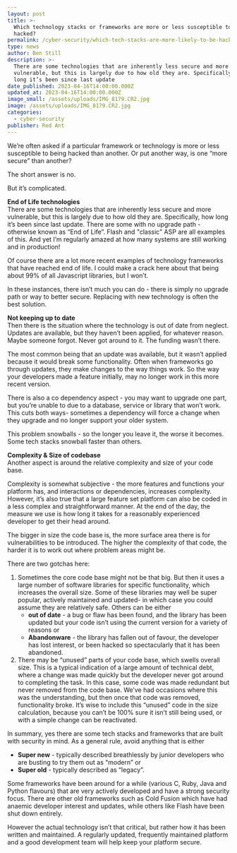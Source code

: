```yaml
---
layout: post
title: >-
  Which technology stacks or frameworks are more or less susceptible to being
  hacked?
permalink: /cyber-security/which-tech-stacks-are-more-likely-to-be-hacked/
type: news
author: Ben Still
description: >-
  There are some technologies that are inherently less secure and more
  vulnerable, but this is largely due to how old they are. Specifically, how
  long it’s been since last update
date_published: 2023-04-16T14:00:00.000Z
updated_at: 2023-04-16T14:00:00.000Z
image_small: /assets/uploads/IMG_8179.CR2.jpg
image: /assets/uploads/IMG_8179.CR2.jpg
categories:
  - cyber-security
publisher: Red Ant
---
```


We’re often asked if a particular framework or technology is more or less susceptible to being hacked than another. Or put another way, is one “more secure” than another?

The short answer is no. 

But it’s complicated.

**End of Life technologies**\
There are some technologies that are inherently less secure and more vulnerable, but this is largely due to how old they are. Specifically, how long it’s been since last update. There are some with no upgrade path - otherwise known as “End of Life”. Flash and "classic" ASP are all examples of this. And yet I’m regularly amazed at how many systems are still working and in production!

Of course there are a lot more recent examples of technology frameworks that have reached end of life. I could make a crack here about that being about 99% of all Javascript libraries, but I won’t.

In these instances, there isn’t much you can do - there is simply no upgrade path or way to better secure. Replacing with new technology is often the best solution.

**Not keeping up to date**\
Then there is the situation where the technology is out of date from neglect. Updates are available, but they haven’t been applied, for whatever reason. Maybe someone forgot. Never got around to it. The funding wasn’t there. 

The most common being that an update was available, but it wasn’t applied because it would break some functionality. Often when frameworks go through updates, they make changes to the way things work. So the way your developers made a feature initially, may no longer work in this more recent version. 

There is also a co dependency aspect - you may want to upgrade one part, but you’re unable to due to a database, service or library that won’t work. This cuts both ways- sometimes a dependency will force a change when they upgrade and no longer support your older system.

This problem snowballs - so the longer you leave it, the worse it becomes. Some tech stacks snowball faster than others.

**Complexity & Size of codebase**\
Another aspect is around the relative complexity and size of your code base.

Complexity is somewhat subjective - the more features and functions your platform has, and interactions or dependencies, increases complexity. However, it’s also true that a large feature set platform can also be coded in a less complex and straightforward manner. At the end of the day, the measure we use is how long it takes for a reasonably experienced developer to get their head around.

The bigger in size the code base is, the more surface area there is for vulnerabilities to be introduced. The higher the complexity of that code, the harder it is to work out where problem areas might be.

There are two gotchas here:

1. Sometimes the core code base might not be that big. But then it uses a large number of software libraries for specific functionality, which increases the overall size. Some of these libraries may well be super popular, actively maintained and updated- in which case you could assume they are relatively safe. Others can be either 
   * **out of date** - a bug or flaw has been found, and the library has been updated but your code isn’t using the current version for a variety of reasons or
   * **Abandonware** - the library has fallen out of favour, the developer has lost interest, or been hacked so spectacularly that it has been abandoned.
2. There may be “unused” parts of your code base, which swells overall size. This is a typical indication of a large amount of technical debt, where a change was made quickly but the developer never got around to completing the task. In this case, some code was made redundant but never removed from the code base. We’ve had occasions where this was the understanding, but then once that code was removed, functionality broke.
   It’s wise to include this “unused” code in the size calculation, because you can’t be 100% sure it isn’t still being used, or with a simple change can be reactivated.

In summary, yes there are some tech stacks and frameworks that are built with security in mind. As a general rule, avoid anything that is either 

* **Super new** - typically described breathlessly by junior developers who are busting to try them out as “modern” or
* **Super old** - typically described as “legacy”. 

Some frameworks have been around for a while (various C, Ruby, Java and Python flavours) that are very actively developed and have a strong security focus. There are other old frameworks such as Cold Fusion which have had anaemic developer interest and updates, while others like Flash have been shut down entirely.

However the actual technology isn’t that critical, but rather how it has been written and maintained. A regularly updated, frequently maintained platform and a good development team will help keep your platform secure.
